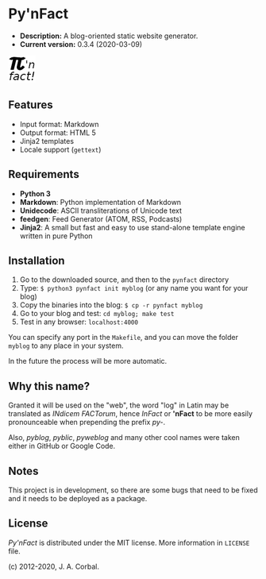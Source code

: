 Py'nFact
========

  * **Description:** A blog-oriented static website generator.
  * **Current version:** 0.3.4 (2020-03-09)

![Py'nFact Logo][pynfact_logo]

Features
--------

  * Input format: Markdown
  * Output format: HTML 5
  * Jinja2 templates
  * Locale support (`gettext`)


Requirements
------------

  * **Python 3**
  * **Markdown**: Python implementation of Markdown
  * **Unidecode**: ASCII transliterations of Unicode text
  * **feedgen**: Feed Generator (ATOM, RSS, Podcasts)
  * **Jinja2**: A small but fast and easy to use stand-alone template
   engine written in pure Python


Installation
------------

  1. Go to the downloaded source, and then to the `pynfact` directory
  2. Type: `$ python3 pynfact init myblog` (or any name you want for your blog)
  3. Copy the binaries into the blog: `$ cp -r pynfact myblog`
  4. Go to your blog and test: `cd myblog; make test`
  5. Test in any browser: `localhost:4000`

You can specify any port in the `Makefile`, and you can move the folder
`myblog` to any place in your system.

In the future the process will be more automatic.

Why this name?
--------------

Granted it will be used on the "web", the word "log" in Latin may be
translated as *INdicem FACTorum*, hence *InFact* or **'nFact** to be
more easily pronounceable when prepending the prefix *py-*.

Also, *pyblog*, *pyblic*, *pyweblog* and many other cool names were
taken either in GitHub or Google Code.


Notes
-----

This project is in development, so there are some bugs that need to be
fixed and it needs to be deployed as a package.


License
-------

*Py'nFact* is distributed under the MIT license.
More information in `LICENSE` file.

(c) 2012-2020, J. A. Corbal.


[pynfact_logo]: logo.png

